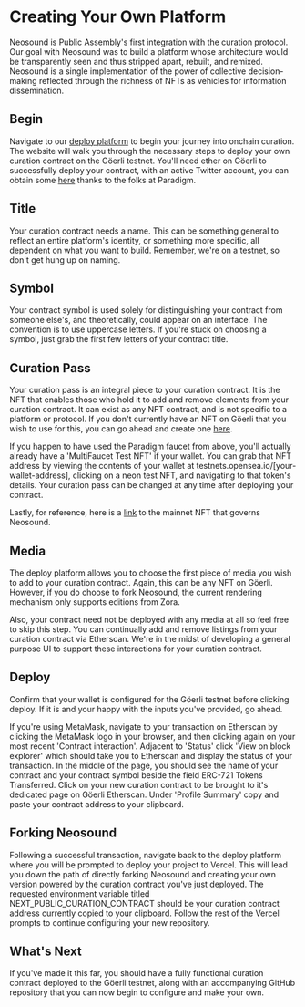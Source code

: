 # Creating Your Own Platform

Neosound is Public Assembly's first integration with the curation protocol. Our goal with Neosound was to build a platform whose architecture would be transparently seen and thus stripped apart, rebuilt, and remixed. Neosound is a single implementation of the power of collective decision-making reflected through the richness of NFTs as vehicles for information dissemination.

## Begin

Navigate to our [deploy platform](https://deploy.neosound.xyz/) to begin your journey into onchain curation. The website will walk you through the necessary steps to deploy your own curation contract on the Göerli testnet. You'll need ether on Göerli to successfully deploy your contract, with an active Twitter account, you can obtain some [here](https://faucet.paradigm.xyz/) thanks to the folks at Paradigm.

## Title

Your curation contract needs a name. This can be something general to reflect an entire platform's identity, or something more specific, all dependent on what you want to build. Remember, we're on a testnet, so don't get hung up on naming.

## Symbol

Your contract symbol is used solely for distinguishing your contract from someone else's, and theoretically, could appear on an interface. The convention is to use uppercase letters. If you're stuck on choosing a symbol, just grab the first few letters of your contract title.

## Curation Pass

Your curation pass is an integral piece to your curation contract. It is the NFT that enables those who hold it to add and remove elements from your curation contract. It can exist as any NFT contract, and is not specific to a platform or protocol. If you don't currently have an NFT on Göerli that you wish to use for this, you can go ahead and create one [here](https://testnet.create.zora.co/).

If you happen to have used the Paradigm faucet from above, you'll actually already have a 'MultiFaucet Test NFT' if your wallet. You can grab that NFT address by viewing the contents of your wallet at testnets.opensea.io/[your-wallet-address], clicking on a neon test NFT, and navigating to that token's details. Your curation pass can be changed at any time after deploying your contract.

Lastly, for reference, here is a [link](https://create.zora.co/collections/0xe276af76d8cf8646e2b4ae94c549fb0bbf198c1d) to the mainnet NFT that governs Neosound.

## Media

The deploy platform allows you to choose the first piece of media you wish to add to your curation contract. Again, this can be any NFT on Göerli. However, if you do choose to fork Neosound, the current rendering mechanism only supports editions from Zora.

Also, your contract need not be deployed with any media at all so feel free to skip this step. You can continually add and remove listings from your curation contract via Etherscan. We're in the midst of developing a general purpose UI to support these interactions for your curation contract.

## Deploy

Confirm that your wallet is configured for the Göerli testnet before clicking deploy. If it is and your happy with the inputs you've provided, go ahead.

If you're using MetaMask, navigate to your transaction on Etherscan by clicking the MetaMask logo in your browser, and then clicking again on your most recent 'Contract interaction'. Adjacent to 'Status' click 'View on block explorer' which should take you to Etherscan and display the status of your transaction. In the middle of the page, you should see the name of your contract and your contract symbol beside the field ERC-721 Tokens Transferred. Click on your new curation contract to be brought to it's dedicated page on Göerli Etherscan. Under 'Profile Summary' copy and paste your contract address to your clipboard.

## Forking Neosound

Following a successful transaction, navigate back to the deploy platform where you will be prompted to deploy your project to Vercel. This will lead you down the path of directly forking Neosound and creating your own version powered by the curation contract you've just deployed. The requested environment variable titled NEXT_PUBLIC_CURATION_CONTRACT should be your curation contract address currently copied to your clipboard. Follow the rest of the Vercel prompts to continue configuring your new repository.

## What's Next

If you've made it this far, you should have a fully functional curation contract deployed to the Göerli testnet, along with an accompanying GitHub repository that you can now begin to configure and make your own.
